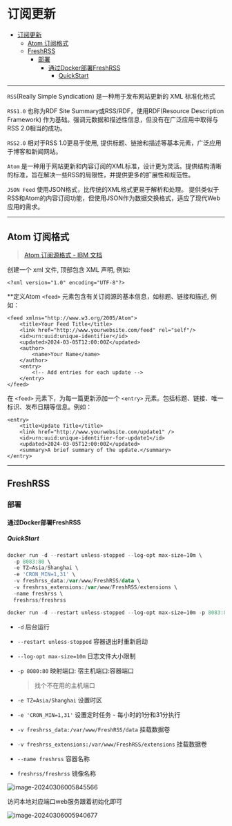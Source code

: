 # 订阅更新

- [订阅更新](#订阅更新)
  - [Atom 订阅格式](#atom-订阅格式)
  - [FreshRSS](#freshrss)
    - [部署](#部署)
      - [通过Docker部署FreshRSS](#通过docker部署freshrss)
        - [QuickStart](#quickstart)

---

`RSS`(Really Simple Syndication) 是一种用于发布网站更新的 XML 标准化格式

`RSS1.0`  也称为RDF Site Summary或RSS/RDF，使用RDF(Resource Description Framework) 作为基础。强调元数据和描述性信息，但没有在广泛应用中取得与RSS 2.0相当的成功。

`RSS2.0` 相对于RSS 1.0更易于使用, 提供标题、链接和描述等基本元素，广泛应用于博客和新闻网站。

`Atom` 是一种用于网站更新和内容订阅的XML标准，设计更为灵活。提供结构清晰的标准，旨在解决一些RSS的局限性，并提供更多的扩展性和规范性。

`JSON Feed`  使用JSON格式，比传统的XML格式更易于解析和处理。 提供类似于RSS和Atom的内容订阅功能，但使用JSON作为数据交换格式，适应了现代Web应用的需求。

---

## Atom 订阅格式

> [Atom 订阅源格式 - IBM 文档](https://www.ibm.com/docs/zh/integration-designer/8.5.6?topic=formats-atom-feed-format)

创建一个 xml 文件, 顶部包含 XML 声明, 例如:

```xml-dtd
<?xml version="1.0" encoding="UTF-8"?>
```

**定义Atom `<feed>` 元素包含有关订阅源的基本信息，如标题、链接和描述, 例如：

```xml-dtd
<feed xmlns="http://www.w3.org/2005/Atom">
    <title>Your Feed Title</title>
    <link href="http://www.yourwebsite.com/feed" rel="self"/>
    <id>urn:uuid:unique-identifier</id>
    <updated>2024-03-05T12:00:00Z</updated>
    <author>
        <name>Your Name</name>
    </author>
    <entry>
        <!-- Add entries for each update -->
    </entry>
</feed>

```

 在 `<feed>` 元素下，为每一篇更新添加一个 `<entry>` 元素。包括标题、链接、唯一标识、发布日期等信息。例如：
```xml-dtd
<entry>
    <title>Update Title</title>
    <link href="http://www.yourwebsite.com/update1" />
    <id>urn:uuid:unique-identifier-for-update1</id>
    <updated>2024-03-05T12:00:00Z</updated>
    <summary>A brief summary of the update.</summary>
</entry>
```

---

## FreshRSS

### 部署

#### 通过Docker部署FreshRSS

##### QuickStart

```powershell
docker run -d --restart unless-stopped --log-opt max-size=10m \
  -p 8083:80 \
  -e TZ=Asia/Shanghai \
  -e 'CRON_MIN=1,31' \
  -v freshrss_data:/var/www/FreshRSS/data \
  -v freshrss_extensions:/var/www/FreshRSS/extensions \
  -name freshrss \
  freshrss/freshrss
```

```powershell
docker run -d --restart unless-stopped --log-opt max-size=10m -p 8083:80 -e TZ=Asia/Shanghai -e 'CRON_MIN=1,31' -v freshrss_data:/var/www/FreshRSS/data -v freshrss_extensions:/var/www/FreshRSS/extensions --name freshrss freshrss/freshrss

```

- `-d` 后台运行

- `--restart unless-stopped` 容器退出时重新启动

- `--log-opt max-size=10m` 日志文件大小限制

- `-p 8080:80` 映射端口: 宿主机端口:容器端口

  > 找个不在用的主机端口

- `-e TZ=Asia/Shanghai` 设置时区

- `-e 'CRON_MIN=1,31'` 设置定时任务 - 每小时的1分和31分执行

- `-v freshrss_data:/var/www/FreshRSS/data` 挂载数据卷

- `-v freshrss_extensions:/var/www/FreshRSS/extensions` 挂载数据卷

- `--name freshrss` 容器名称

- `freshrss/freshrss` 镜像名称

![image-20240306005845566](http://cdn.ayusummer233.top/DailyNotes/202403060058603.png)

访问本地对应端口web服务跟着初始化即可

![image-20240306005940677](http://cdn.ayusummer233.top/DailyNotes/202403060059715.png)



